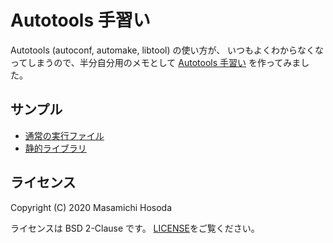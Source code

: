 # Autotools 手習い

Autotools (autoconf, automake, libtool) の使い方が、
いつもよくわからなくなってしまうので、半分自分用のメモとして
[Autotools 手習い](https://github.com/trueroad/autotools-practice)
を作ってみました。

## サンプル

* [通常の実行ファイル](./executable-bin/)
* [静的ライブラリ](./static-lib/)

## ライセンス

Copyright (C) 2020 Masamichi Hosoda

ライセンスは BSD 2-Clause です。
[LICENSE](./LICENSE)をご覧ください。
